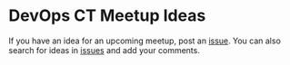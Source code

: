 # DevOps CT Meetup Ideas

If you have an idea for an upcoming meetup, post an
[issue](https://github.com/devopsct/meetup-ideas/issues). You can also search
for ideas in [issues](https://github.com/devopsct/meetup-ideas/issues) and add your comments.
